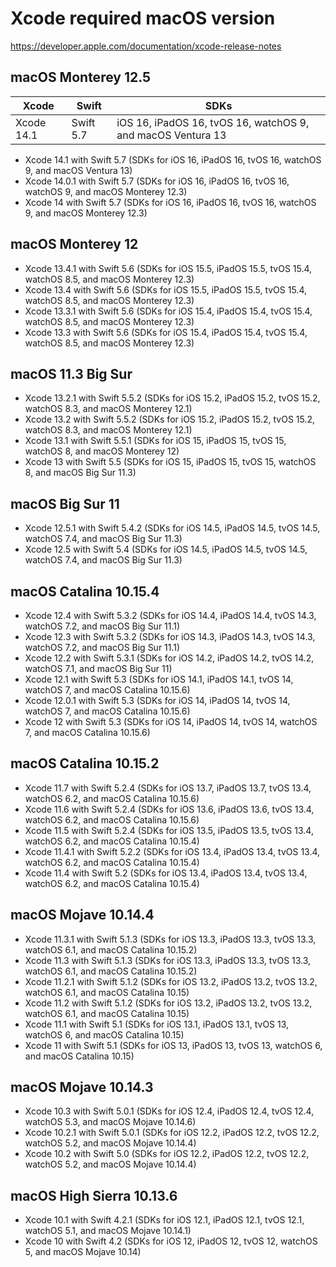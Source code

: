 # Xcode required macOS version

https://developer.apple.com/documentation/xcode-release-notes

## macOS Monterey 12.5

Xcode | Swift | SDKs
--- | --- | ---
Xcode 14.1 | Swift 5.7 | iOS 16, iPadOS 16, tvOS 16, watchOS 9, and macOS Ventura 13

- Xcode 14.1 with Swift 5.7 (SDKs for iOS 16, iPadOS 16, tvOS 16, watchOS 9, and macOS Ventura 13)
- Xcode 14.0.1 with Swift 5.7 (SDKs for iOS 16, iPadOS 16, tvOS 16, watchOS 9, and macOS Monterey 12.3)
- Xcode 14 with Swift 5.7 (SDKs for iOS 16, iPadOS 16, tvOS 16, watchOS 9, and macOS Monterey 12.3)

## macOS Monterey 12

- Xcode 13.4.1 with Swift 5.6 (SDKs for iOS 15.5, iPadOS 15.5, tvOS 15.4, watchOS 8.5, and macOS Monterey 12.3)
- Xcode 13.4 with Swift 5.6 (SDKs for iOS 15.5, iPadOS 15.5, tvOS 15.4, watchOS 8.5, and macOS Monterey 12.3)
- Xcode 13.3.1 with Swift 5.6 (SDKs for iOS 15.4, iPadOS 15.4, tvOS 15.4, watchOS 8.5, and macOS Monterey 12.3)
- Xcode 13.3 with Swift 5.6 (SDKs for iOS 15.4, iPadOS 15.4, tvOS 15.4, watchOS 8.5, and macOS Monterey 12.3)

## macOS 11.3 Big Sur

- Xcode 13.2.1 with Swift 5.5.2 (SDKs for iOS 15.2, iPadOS 15.2, tvOS 15.2, watchOS 8.3, and macOS Monterey 12.1)
- Xcode 13.2 with Swift 5.5.2 (SDKs for iOS 15.2, iPadOS 15.2, tvOS 15.2, watchOS 8.3, and macOS Monterey 12.1)
- Xcode 13.1 with Swift 5.5.1 (SDKs for iOS 15, iPadOS 15, tvOS 15, watchOS 8, and macOS Monterey 12)
- Xcode 13 with Swift 5.5 (SDKs for iOS 15, iPadOS 15, tvOS 15, watchOS 8, and macOS Big Sur 11.3)

## macOS Big Sur 11

- Xcode 12.5.1 with Swift 5.4.2 (SDKs for iOS 14.5, iPadOS 14.5, tvOS 14.5, watchOS 7.4, and macOS Big Sur 11.3)
- Xcode 12.5 with Swift 5.4 (SDKs for iOS 14.5, iPadOS 14.5, tvOS 14.5, watchOS 7.4, and macOS Big Sur 11.3)

## macOS Catalina 10.15.4

- Xcode 12.4 with Swift 5.3.2 (SDKs for iOS 14.4, iPadOS 14.4, tvOS 14.3, watchOS 7.2, and macOS Big Sur 11.1)
- Xcode 12.3 with Swift 5.3.2 (SDKs for iOS 14.3, iPadOS 14.3, tvOS 14.3, watchOS 7.2, and macOS Big Sur 11.1)
- Xcode 12.2 with Swift 5.3.1 (SDKs for iOS 14.2, iPadOS 14.2, tvOS 14.2, watchOS 7.1, and macOS Big Sur 11)
- Xcode 12.1 with Swift 5.3 (SDKs for iOS 14.1, iPadOS 14.1, tvOS 14, watchOS 7, and macOS Catalina 10.15.6)
- Xcode 12.0.1 with Swift 5.3 (SDKs for iOS 14, iPadOS 14, tvOS 14, watchOS 7, and macOS Catalina 10.15.6)
- Xcode 12 with Swift 5.3 (SDKs for iOS 14, iPadOS 14, tvOS 14, watchOS 7, and macOS Catalina 10.15.6)

## macOS Catalina 10.15.2

- Xcode 11.7 with Swift 5.2.4 (SDKs for iOS 13.7, iPadOS 13.7, tvOS 13.4, watchOS 6.2, and macOS Catalina 10.15.6)
- Xcode 11.6 with Swift 5.2.4 (SDKs for iOS 13.6, iPadOS 13.6, tvOS 13.4, watchOS 6.2, and macOS Catalina 10.15.6)
- Xcode 11.5 with Swift 5.2.4 (SDKs for iOS 13.5, iPadOS 13.5, tvOS 13.4, watchOS 6.2, and macOS Catalina 10.15.4)
- Xcode 11.4.1 with Swift 5.2.2 (SDKs for iOS 13.4, iPadOS 13.4, tvOS 13.4, watchOS 6.2, and macOS Catalina 10.15.4)
- Xcode 11.4 with Swift 5.2 (SDKs for iOS 13.4, iPadOS 13.4, tvOS 13.4, watchOS 6.2, and macOS Catalina 10.15.4)

## macOS Mojave 10.14.4

- Xcode 11.3.1 with Swift 5.1.3 (SDKs for iOS 13.3, iPadOS 13.3, tvOS 13.3, watchOS 6.1, and macOS Catalina 10.15.2)
- Xcode 11.3 with Swift 5.1.3 (SDKs for iOS 13.3, iPadOS 13.3, tvOS 13.3, watchOS 6.1, and macOS Catalina 10.15.2)
- Xcode 11.2.1 with Swift 5.1.2 (SDKs for iOS 13.2, iPadOS 13.2, tvOS 13.2, watchOS 6.1, and macOS Catalina 10.15)
- Xcode 11.2 with Swift 5.1.2 (SDKs for iOS 13.2, iPadOS 13.2, tvOS 13.2, watchOS 6.1, and macOS Catalina 10.15)
- Xcode 11.1 with Swift 5.1 (SDKs for iOS 13.1, iPadOS 13.1, tvOS 13, watchOS 6, and macOS Catalina 10.15)
- Xcode 11 with Swift 5.1 (SDKs for iOS 13, iPadOS 13, tvOS 13, watchOS 6, and macOS Catalina 10.15)

## macOS Mojave 10.14.3

- Xcode 10.3 with Swift 5.0.1 (SDKs for iOS 12.4, iPadOS 12.4, tvOS 12.4, watchOS 5.3, and macOS Mojave 10.14.6)
- Xcode 10.2.1 with Swift 5.0.1 (SDKs for iOS 12.2, iPadOS 12.2, tvOS 12.2, watchOS 5.2, and macOS Mojave 10.14.4)
- Xcode 10.2 with Swift 5.0 (SDKs for iOS 12.2, iPadOS 12.2, tvOS 12.2, watchOS 5.2, and macOS Mojave 10.14.4)

## macOS High Sierra 10.13.6

- Xcode 10.1 with Swift 4.2.1 (SDKs for iOS 12.1, iPadOS 12.1, tvOS 12.1, watchOS 5.1, and macOS Mojave 10.14.1)
- Xcode 10 with Swift 4.2 (SDKs for iOS 12, iPadOS 12, tvOS 12, watchOS 5, and macOS Mojave 10.14)
